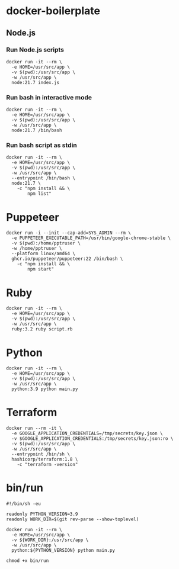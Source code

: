 # docker-boilerplate

## Node.js

### Run Node.js scripts

```
docker run -it --rm \
  -e HOME=/usr/src/app \
  -v $(pwd):/usr/src/app \
  -w /usr/src/app \
  node:21.7 index.js
```

### Run bash in interactive mode

```
docker run -it --rm \
  -e HOME=/usr/src/app \
  -v $(pwd):/usr/src/app \
  -w /usr/src/app \
  node:21.7 /bin/bash
```

### Run bash script as stdin

```
docker run -it --rm \
  -e HOME=/usr/src/app \
  -v $(pwd):/usr/src/app \
  -w /usr/src/app \
  --entrypoint /bin/bash \
  node:21.7 \
    -c "npm install && \
        npm list"
```

# Puppeteer

```
docker run -i --init --cap-add=SYS_ADMIN --rm \
  -e PUPPETEER_EXECUTABLE_PATH=/usr/bin/google-chrome-stable \
  -v $(pwd):/home/pptruser \
  -w /home/pptruser \
  --platform linux/amd64 \
  ghcr.io/puppeteer/puppeteer:22 /bin/bash \
    -c "npm install && \
        npm start"
```

# Ruby

```
docker run -it --rm \
  -e HOME=/usr/src/app \
  -v $(pwd):/usr/src/app \
  -w /usr/src/app \
  ruby:3.2 ruby script.rb
```

# Python

```
docker run -it --rm \
  -e HOME=/usr/src/app \
  -v $(pwd):/usr/src/app \
  -w /usr/src/app \
  python:3.9 python main.py
```

# Terraform

```
docker run --rm -it \
  -e GOOGLE_APPLICATION_CREDENTIALS=/tmp/secrets/key.json \
  -v $GOOGLE_APPLICATION_CREDENTIALS:/tmp/secrets/key.json:ro \
  -v $(pwd):/usr/src/app \
  -w /usr/src/app \
  --entrypoint /bin/sh \
  hashicorp/terraform:1.8 \
    -c "terraform -version"
```

# bin/run

```
#!/bin/sh -eu

readonly PYTHON_VERSION=3.9
readonly WORK_DIR=$(git rev-parse --show-toplevel)

docker run -it --rm \
  -e HOME=/usr/src/app \
  -v ${WORK_DIR}:/usr/src/app \
  -w /usr/src/app \
  python:${PYTHON_VERSION} python main.py
```

```
chmod +x bin/run
```
